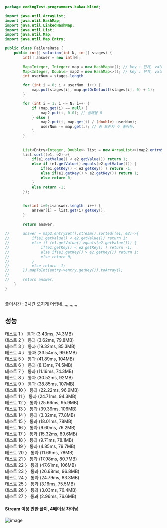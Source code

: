 ``` java
package codingTest.programmers.kakao.blind;

import java.util.ArrayList;
import java.util.HashMap;
import java.util.LinkedHashMap;
import java.util.List;
import java.util.Map;
import java.util.Map.Entry;

public class FailureRate {
	public int[] solution(int N, int[] stages) {
		int[] answer = new int[N];
		
		Map<Integer, Integer> map = new HashMap<>(); // key : 단계, value : 사람 수
		Map<Integer, Double> map2 = new HashMap<>(); // key : 단계, value : 실패 율
		int userNum = stages.length;

		for (int i = 0; i < userNum; i++) {
			map.put(stages[i], map.getOrDefault(stages[i], 0) + 1);
		}

		for (int i = 1; i <= N; i++) {
			if (map.get(i) == null) {
				map2.put(i, 0.0); // 실패율 0
			} else {
				map2.put(i, map.get(i) / (double) userNum);
				userNum -= map.get(i); // 총 도전자 수 줄어듬.
			}
		}
		
		
		List<Entry<Integer, Double>> list = new ArrayList<>(map2.entrySet());
		list.sort((e1, e2)->{
			if(e1.getValue() < e2.getValue()) return 1;
			else if (e1.getValue().equals(e2.getValue())) {
				if(e1.getKey() < e2.getKey() ) return -1;
				else if(e1.getKey() > e2.getKey()) return 1;
				else return 0;
			}
			else return -1;
		});
		
		
		for(int i=0;i<answer.length; i++) {
			answer[i] = list.get(i).getKey();
		}
		
		return answer;
		
//		answer = map2.entrySet().stream().sorted((e1, e2)->{
//			if(e1.getValue() < e2.getValue()) return 1;
//			else if (e1.getValue().equals(e2.getValue())) {
//				if(e1.getKey() < e2.getKey() ) return -1;
//				else if(e1.getKey() > e2.getKey()) return 1;
//				else return 0;
//			}
//			else return -1;
//		}).mapToInt(entry->entry.getKey()).toArray();
//		
//		return answer;
	}
}
 
```  

풀이시간 : 2시간 오지게 어렵네.,,,,,,,,,,,  

## 성능
테스트 1 〉	통과 (3.43ms, 74.3MB)  
테스트 2 〉	통과 (3.62ms, 79.8MB)  
테스트 3 〉	통과 (19.32ms, 85.3MB)  
테스트 4 〉	통과 (33.54ms, 99.6MB)  
테스트 5 〉	통과 (41.89ms, 104MB)  
테스트 6 〉	통과 (8.13ms, 74.5MB)  
테스트 7 〉	통과 (11.16ms, 74.3MB)  
테스트 8 〉	통과 (30.52ms, 92MB)  
테스트 9 〉	통과 (38.85ms, 107MB)  
테스트 10 〉	통과 (22.22ms, 96.9MB)  
테스트 11 〉	통과 (24.71ms, 94.3MB)  
테스트 12 〉	통과 (25.66ms, 95.9MB)  
테스트 13 〉	통과 (39.39ms, 106MB)  
테스트 14 〉	통과 (3.32ms, 77.8MB)  
테스트 15 〉	통과 (18.01ms, 78MB)  
테스트 16 〉	통과 (9.60ms, 76.2MB)  
테스트 17 〉	통과 (15.32ms, 89.6MB)  
테스트 18 〉	통과 (9.71ms, 78.1MB)  
테스트 19 〉	통과 (4.85ms, 79.7MB)  
테스트 20 〉	통과 (11.69ms, 78MB)  
테스트 21 〉	통과 (17.98ms, 80.7MB)  
테스트 22 〉	통과 (47.61ms, 106MB)  
테스트 23 〉	통과 (26.68ms, 96.8MB)  
테스트 24 〉	통과 (24.79ms, 83.3MB)  
테스트 25 〉	통과 (3.16ms, 75.5MB)   
테스트 26 〉	통과 (3.03ms, 76.4MB)  
테스트 27 〉	통과 (2.96ms, 76.6MB)   
 
#### Stream 이용 안한 풀이, 4배이상 차이남
![image](https://user-images.githubusercontent.com/67637716/180262263-89bdff96-ef91-413d-bf8f-efcd9d8e9322.png)  
